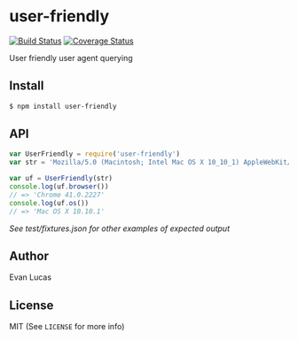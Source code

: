 # user-friendly

[![Build Status](https://travis-ci.org/helpdotcom/user-friendly.svg)](https://travis-ci.org/helpdotcom/user-friendly)
[![Coverage Status](https://coveralls.io/repos/helpdotcom/user-friendly/badge.svg?branch=master&service=github)](https://coveralls.io/github/helpdotcom/user-friendly?branch=master)

User friendly user agent querying

## Install

```bash
$ npm install user-friendly
```

## API

```js
var UserFriendly = require('user-friendly')
var str = 'Mozilla/5.0 (Macintosh; Intel Mac OS X 10_10_1) AppleWebKit/537.36 (KHTML, like Gecko) Chrome/41.0.2227.1 Safari/537.36'

var uf = UserFriendly(str)
console.log(uf.browser())
// => 'Chrome 41.0.2227'
console.log(uf.os())
// => 'Mac OS X 10.10.1'
```

*See test/fixtures.json for other examples of expected output*

## Author

Evan Lucas

## License

MIT (See `LICENSE` for more info)
